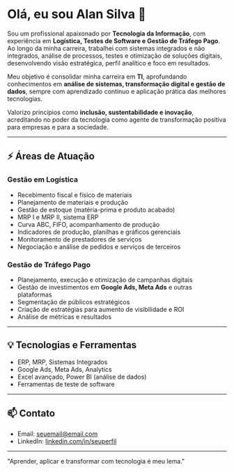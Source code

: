 # Olá, eu sou Alan Silva 👋

Sou um profissional apaixonado por **Tecnologia da Informação**, com experiência em **Logística, Testes de Software e Gestão de Tráfego Pago**. Ao longo da minha carreira, trabalhei com sistemas integrados e não integrados, análise de processos, testes e otimização de soluções digitais, desenvolvendo visão estratégica, perfil analítico e foco em resultados.

Meu objetivo é consolidar minha carreira em **TI**, aprofundando conhecimentos em **análise de sistemas, transformação digital e gestão de dados**, sempre com aprendizado contínuo e aplicação prática das melhores tecnologias.

Valorizo princípios como **inclusão, sustentabilidade e inovação**, acreditando no poder da tecnologia como agente de transformação positiva para empresas e para a sociedade.

---

## ⚡ Áreas de Atuação

### Gestão em Logística
- Recebimento fiscal e físico de materiais
- Planejamento de materiais e produção
- Gestão de estoque (matéria-prima e produto acabado)
- MRP I e MRP II, sistema ERP
- Curva ABC, FIFO, acompanhamento de produção
- Indicadores de produção, planilhas e gráficos gerenciais
- Monitoramento de prestadores de serviços
- Negociação e análise de pedidos e serviços de terceiros

### Gestão de Tráfego Pago
- Planejamento, execução e otimização de campanhas digitais
- Gestão de investimentos em **Google Ads, Meta Ads** e outras plataformas
- Segmentação de públicos estratégicos
- Criação de estratégias para aumento de visibilidade e ROI
- Análise de métricas e resultados

---

## 💡 Tecnologias e Ferramentas
- ERP, MRP, Sistemas Integrados
- Google Ads, Meta Ads, Analytics
- Excel avançado, Power BI (análise de dados)
- Ferramentas de teste de software

---

## 📫 Contato
- Email: [seuemail@email.com](mailto:seuemail@email.com)
- LinkedIn: [linkedin.com/in/seuperfil](https://linkedin.com/in/seuperfil)

---

"Aprender, aplicar e transformar com tecnologia é meu lema."
